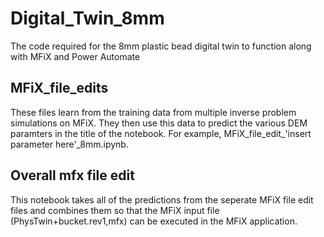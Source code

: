 # Digital_Twin_8mm
The code required for the 8mm plastic bead digital twin to function along with MFiX and Power Automate
## MFiX_file_edits
These files learn from the training data from multiple inverse problem simulations on MFiX. They then use this data to predict 
the various DEM paramters in the title of the notebook. For example, MFiX_file_edit_'insert parameter here'_8mm.ipynb. 
## Overall mfx file edit
This notebook takes all of the predictions from the seperate MFiX file edit files and combines them so that the MFiX input file (PhysTwin+bucket.rev1,mfx) can be 
executed in the MFiX application.
